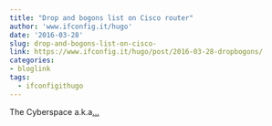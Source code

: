 ```yaml
---
title: "Drop and bogons list on Cisco router"
author: 'www.ifconfig.it/hugo'
date: '2016-03-28'
slug: drop-and-bogons-list-on-cisco-
link: https://www.ifconfig.it/hugo/post/2016-03-28-dropbogons/
categories:
- bloglink
tags:
  - ifconfigithugo
---
```


The Cyberspace a.k.a[... <i class="fas fa-external-link-alt"></i>](https://www.ifconfig.it/hugo/post/2016-03-28-dropbogons/)


